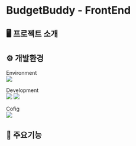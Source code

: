 # BudgetBuddy - FrontEnd

🖥️ 프로젝트 소개
-------------


⚙️ 개발환경
-------------
Environment  
<img src="https://img.shields.io/badge/Visual_Studio_Code-0078D4?style=for-the-badge&logo=visual%20studio%20code&logoColor=white"/> 

Development  
<img src="https://img.shields.io/badge/JavaScript-F7DF1E?style=for-the-badge&logo=JavaScript&logoColor=white"/> <img src="https://img.shields.io/badge/React-20232A?style=for-the-badge&logo=react&logoColor=61DAFB"/> 

Cofig  
<img src="https://img.shields.io/badge/npm-CB3837?style=for-the-badge&logo=npm&logoColor=white"/> 


📌 주요기능
-------------

